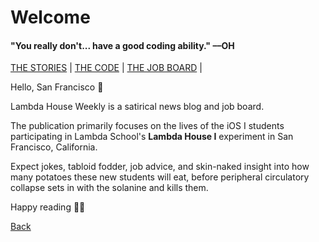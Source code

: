 # Welcome

#### "You really don't... have a good coding ability." ––OH

[THE STORIES](https://www.lambda.house/stories) | [THE CODE](https://www.lambda.house/code) | [THE JOB BOARD](https://www.lambda.house/coming-soon) |

Hello, San Francisco 👋

Lambda House Weekly is a satirical news blog and job board.

The publication primarily focuses on the lives of the iOS I students participating
in Lambda School's **Lambda House I** experiment in San Francisco, California.

Expect jokes, tabloid fodder, job advice, and skin-naked insight into how many
potatoes these new students will eat, before peripheral circulatory collapse sets
in with the solanine and kills them.

Happy reading 👨‍🚀

[Back](https://www.lambda.house)
